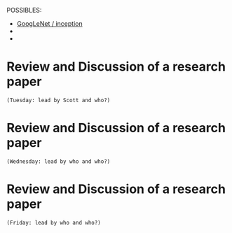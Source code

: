 POSSIBLES:

* [GoogLeNet / inception](http://www.cs.unc.edu/~wliu/papers/GoogLeNet.pdf)
*
*





# Review and Discussion of a research paper
`(Tuesday: lead by Scott and who?)`

# Review and Discussion of a research paper
`(Wednesday: lead by who and who?)`

# Review and Discussion of a research paper
`(Friday: lead by who and who?)`

